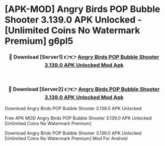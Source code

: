# [APK-MOD] Angry Birds POP Bubble Shooter 3.139.0 APK Unlocked - [Unlimited Coins No Watermark Premium] g6pl5



<div align="center">
<h3>🔴 Download [Server1] 👉👉 <a href="https://momento.my/?title=Angry_Birds_POP_Bubble_Shooter_3.139.0_APK_Unlocked">Angry Birds POP Bubble Shooter 3.139.0 APK Unlocked Mod Apk</a></h3><br>

<h3>🔴 Download [Server2] 👉👉 <a href="https://momento.my/?title=Angry_Birds_POP_Bubble_Shooter_3.139.0_APK_Unlocked">Angry Birds POP Bubble Shooter 3.139.0 APK Unlocked Mod Apk</a></h3>
</div>



Download Angry Birds POP Bubble Shooter 3.139.0 APK Unlocked 

Free APK MOD Angry Birds POP Bubble Shooter 3.139.0 APK Unlocked [Unlimited Coins No Watermark Premium]

Download Angry Birds POP Bubble Shooter 3.139.0 APK Unlocked [Unlimited Coins No Watermark Premium] Mod For Android
